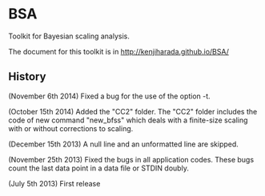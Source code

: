 BSA
===

Toolkit for Bayesian scaling analysis.

The document for this toolkit is in
       http://kenjiharada.github.io/BSA/

## History

(November 6th 2014) Fixed a bug for the use of the option -t.

(October 15th 2014) Added the "CC2" folder. The "CC2" folder includes
the code of new command "new_bfss" which deals with a finite-size
scaling with or without corrections to scaling.

(December 15th 2013) A null line and an unformatted line are skipped.

(November 25th 2013) Fixed the bugs in all application codes.
These bugs count the last data point in a data file or STDIN doubly.

(July 5th 2013) First release
